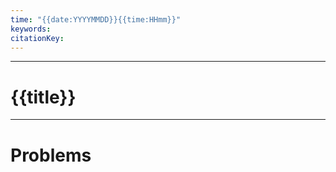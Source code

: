```yaml
---
time: "{{date:YYYYMMDD}}{{time:HHmm}}"
keywords: 
citationKey:
---
```


--- 
# {{title}}



---
# Problems

